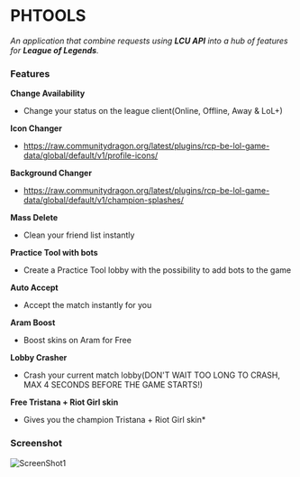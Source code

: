 # PHTOOLS
*An application that combine requests using **LCU API** into a hub of features for **League of Legends**.*

### Features
**Change Availability**
- Change your status on the league client(Online, Offline, Away & LoL+)

**Icon Changer**
- https://raw.communitydragon.org/latest/plugins/rcp-be-lol-game-data/global/default/v1/profile-icons/     

**Background Changer**
- https://raw.communitydragon.org/latest/plugins/rcp-be-lol-game-data/global/default/v1/champion-splashes/

**Mass Delete**
- Clean your friend list instantly
        
**Practice Tool with bots**
- Create a Practice Tool lobby with the possibility to add bots to the game

**Auto Accept**
- Accept the match instantly for you

**Aram Boost**
- Boost skins on Aram for Free

**Lobby Crasher**
- Crash your current match lobby(DON'T WAIT TOO LONG TO CRASH, MAX 4 SECONDS BEFORE THE GAME STARTS!)

**Free Tristana + Riot Girl skin**
- Gives you the champion Tristana + Riot Girl skin*

### Screenshot
![ScreenShot1](https://i.imgur.com/tHEzxiz.png)

